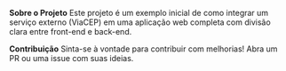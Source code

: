 **Sobre o Projeto**
Este projeto é um exemplo inicial de como integrar um serviço externo (ViaCEP) em uma aplicação web completa com divisão clara entre front-end e back-end.

**Contribuição**
Sinta-se à vontade para contribuir com melhorias! Abra um PR ou uma issue com suas ideias.
